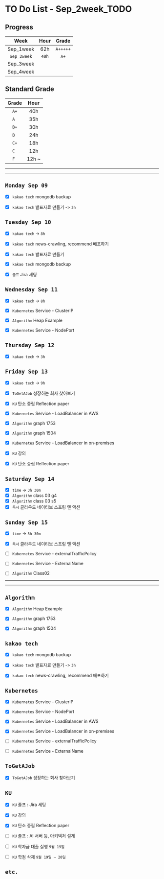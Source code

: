 # TO Do List - Sep_2week_TODO

## Progress
| Week | Hour | Grade |
|:---:|:---:|:---:|
|Sep_1week|62h|`A+++++`|
|`Sep_2week`|`40h`|`A+`|
|Sep_3week|||
|Sep_4week|||

## Standard Grade
| Grade | Hour |
|:---:|:---:|
|`A+`|40h|
|`A `|35h|
|`B+`|30h|
|`B `|24h|
|`C+`|18h|
|`C `|12h|
|`F `|12h ~|


---
---

## `Monday Sep 09`
- [x] `kakao tech` mongodb backup
- [x] `kakao tech` 발표자료 만들기 -> `3h`


## `Tuesday Sep 10`
- [x] `kakao tech` -> `8h`
- [x] `kakao tech` news-crawling, recommend 배포하기
- [x] `kakao tech` 발표자료 만들기
- [x] `kakao tech` mongodb backup
- [x] `졸프` Jira 세팅


## `Wednesday Sep 11` 
- [x] `kakao tech` -> `8h`
- [x] `Kubernetes` Service - ClusterIP
- [x] `Algorithm` Heap Example
- [x] `Kubernetes` Service - NodePort


## `Thursday Sep 12`
- [x] `kakao tech` -> `3h`


## `Friday Sep 13` 
- [x] `kakao tech` -> `9h`
- [x] `ToGetAJob` 성장하는 회사 찾아보기
- [x] `KU` 탄소 중립 Reflection paper
- [x] `Kubernetes` Service - LoadBalancer in AWS
- [x] `Algorithm` graph 1753
- [x] `Algorithm` graph 1504
- [x] `Kubernetes` Service - LoadBalancer in on-premises
- [x] `KU` 강의
- [x] `KU` 탄소 중립 Reflection paper


## `Saturday Sep 14` 
- [x] `time` -> `3h 30m`
- [x] `Algorithm` class 03 g4
- [x] `Algorithm` class 03 s5
- [x] `독서` 클라우드 네이티브 스프링 앤 액션

## `Sunday Sep 15` 
- [x] `time` ->  `5h 30m`
- [x] `독서` 클라우드 네이티브 스프링 앤 액션
- [ ] `Kubernetes` Service - externalTrafficPolicy
- [ ] `Kubernetes` Service - ExternalName
- [ ] `Algorithm` Class02



---
---
## `Algorithm`
- [x] `Algorithm` Heap Example
- [x] `Algorithm` graph 1753
- [x] `Algorithm` graph 1504



## `kakao tech`
- [x] `kakao tech` mongodb backup
- [x] `kakao tech` 발표자료 만들기 -> `3h`
- [x] `kakao tech` news-crawling, recommend 배포하기


## `Kubernetes`
- [x] `Kubernetes` Service - ClusterIP
- [x] `Kubernetes` Service - NodePort
- [x] `Kubernetes` Service - LoadBalancer in AWS
- [x] `Kubernetes` Service - LoadBalancer in on-premises
- [ ] `Kubernetes` Service - externalTrafficPolicy
- [ ] `Kubernetes` Service - ExternalName


## `ToGetAJob`
- [x] `ToGetAJob` 성장하는 회사 찾아보기

## `KU`
- [x] `KU` 졸프 : Jira 세팅
- [x] `KU` 강의
- [x] `KU` 탄소 중립 Reflection paper
- [ ] `KU` 졸프 : AI 서버 등, 아키텍처 설계
- [ ] `KU` 학자금 대출 실행 `9월 19일`
- [ ] `KU` 학점 삭제 `9월 19일 ~ 20일`


## `etc.`



<!-- ### 알고리즘 유형
1. 정렬
2. 그래프 탐색 BFS, DFS
3. DP
4. 자료구조 -> 우선순위 큐 마스터
5. 문자열 알고리즘 ?? 아니면 투 포인터 정도

> 요구사항 정리하기, 테스트케이스 짜보기(소수 테스트케이스가 유리, 11되면 거의 다 됨) -->



<!-- ## `Spring` -> `h m` -->


<br><br>

<!-- > `개인공부` : `6h 30m` -> `25h 36m` -> `22h 19m` -> -->

<br><br>

<!-- 
## `Java`
## `OPIc`
## `토익` 
-->





